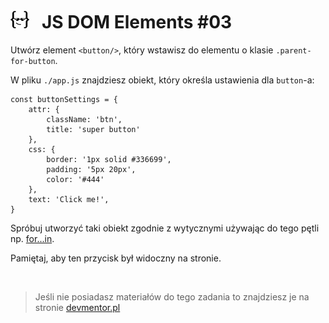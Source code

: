 # [![](../assets/img/logo-readme2.jpg)](https://devmentor.pl) &nbsp; JS DOM Elements #03

Utwórz element `<button/>`, który wstawisz do elementu o klasie `.parent-for-button`.

W pliku `./app.js` znajdziesz obiekt, który określa ustawienia dla `button`-a:

```
const buttonSettings = {
    attr: {
        className: 'btn',
        title: 'super button'
    },
    css: {
        border: '1px solid #336699',
        padding: '5px 20px',
        color: '#444'
    },
    text: 'Click me!',
}
```

Spróbuj utworzyć taki obiekt zgodnie z wytycznymi używając do tego pętli np. [for...in](https://developer.mozilla.org/pl/docs/Web/JavaScript/Referencje/Polecenia/for...in). 

Pamiętaj, aby ten przycisk był widoczny na stronie.


&nbsp;

> Jeśli nie posiadasz materiałów do tego zadania to znajdziesz je na stronie [devmentor.pl](https://devmentor.pl/p/js-dom-elements/)


